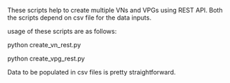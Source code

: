 These scripts help to create multiple VNs and VPGs using REST API. Both the scripts depend on csv file for the data inputs.

usage of these scripts are as follows:

python create_vn_rest.py

python create_vpg_rest.py

Data to be populated in csv files is pretty straightforward.

